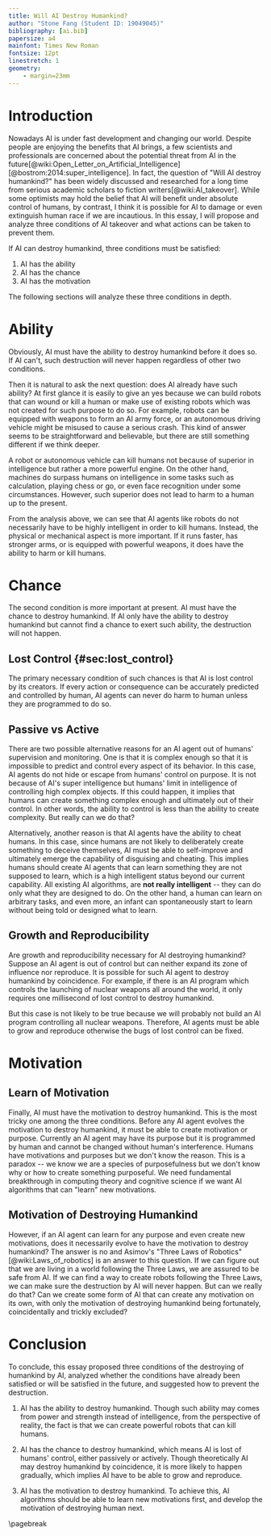 ```yaml
---
title: Will AI Destroy Humankind?
author: "Stone Fang (Student ID: 19049045)" 
bibliography: [ai.bib]
papersize: a4
mainfont: Times New Roman
fontsize: 12pt
linestretch: 1
geometry:
    - margin=23mm
---
```


# Introduction

Nowadays AI is under fast development and changing our world. Despite people are enjoying the benefits that AI brings, a few scientists and professionals are concerned about the potential threat from AI in the future[@wiki:Open_Letter_on_Artificial_Intelligence][@bostrom:2014:super_intelligence]. In fact, the question of "Will AI destroy humankind?" has been widely discussed and researched for a long time from serious academic scholars to fiction writers[@wiki:AI_takeover]. While some optimists may hold the belief that AI will benefit under absolute control of humans, by contrast, I think it is possible for AI to damage or even extinguish human race if we are incautious. In this essay, I will propose and analyze three conditions of AI takeover and what actions can be taken to prevent them.

If AI can destroy humankind, three conditions must be satisfied:

1. AI has the ability
2. AI has the chance
3. AI has the motivation

The following sections will analyze these three conditions in depth.

# Ability

Obviously, AI must have the ability to destroy humankind before it does so. If AI can't, such destruction will never happen regardless of other two conditions. 

Then it is natural to ask the next question: does AI already have such ability? At first glance it is easily to give an yes because we can build robots that can wound or kill a human or make use of existing robots which was not created for such purpose to do so. For example, robots can be equipped with weapons to form an AI army force, or an autonomous driving vehicle might be misused to cause a serious crash. This kind of answer seems to be straightforward and believable, but there are still something different if we think deeper.

A robot or autonomous vehicle can kill humans not because of superior in intelligence but rather a more powerful engine. On the other hand, machines do surpass humans on intelligence in some tasks such as calculation, playing chess or go, or even face recognition under some circumstances. However, such superior does not lead to harm to a human up to the present. 

From the analysis above, we can see that AI agents like robots do not necessarily have to be highly intelligent in order to kill humans. Instead, the physical or mechanical aspect is more important. If it runs faster, has stronger arms, or is equipped with powerful weapons, it does have the ability to harm or kill humans.

# Chance

The second condition is more important at present. AI must have the chance to destroy humankind. If AI only have the ability to destroy humankind but cannot find a chance to exert such ability, the destruction will not happen. 

## Lost Control {#sec:lost_control}

The primary necessary condition of such chances is that AI is lost control by its creators. If every action or consequence can be accurately predicted and controlled by human, AI agents can never do harm to human unless they are programmed to do so.

## Passive vs Active

There are two possible alternative reasons for an AI agent out of humans' supervision and monitoring. One is that it is complex enough so that it is impossible to predict and control every aspect of its behavior. In this case, AI agents do not hide or escape from humans' control on purpose. It is not because of AI's super intelligence but humans' limit in intelligence of controlling high complex objects. If this could happen, it implies that humans can create something complex enough and ultimately out of their control. In other words, the ability to control is less than the ability to create complexity. But really can we do that?

Alternatively, another reason is that AI agents have the ability to cheat humans. In this case, since humans are not likely to deliberately create something to deceive themselves, AI must be able to self-improve and ultimately emerge the capability of disguising and cheating. This implies humans should create AI agents that can learn something they are not supposed to learn, which is a high intelligent status beyond our current capability. All existing AI algorithms, are **not really intelligent** -- they can do only what they are designed to do. On the other hand, a human can learn on arbitrary tasks, and even more, an infant can spontaneously start to learn without being told or designed what to learn. 

## Growth and Reproducibility

Are growth and reproducibility necessary for AI destroying humankind? Suppose an AI agent is out of control but can neither expand its zone of influence nor reproduce. It is possible for such AI agent to destroy humankind by coincidence. For example, if there is an AI program which controls the launching of nuclear weapons all around the world, it only requires one millisecond of lost control to destroy humankind. 

But this case is not likely to be true because we will probably not build an AI program controlling all nuclear weapons. Therefore, AI agents must be able to grow and reproduce otherwise the bugs of lost control can be fixed. 

# Motivation

## Learn of Motivation

Finally, AI must have the motivation to destroy humankind. This is the most tricky one among the three conditions. Before any AI agent evolves the motivation to destroy humankind, it must be able to create motivation or purpose. Currently an AI agent may have its purpose but it is programmed by human and cannot be changed without human's interference. Humans have motivations and purposes but we don't know the reason. This is a paradox -- we know we are a species of purposefulness but we don't know why or how to create something purposeful. We need fundamental breakthrough in computing theory and cognitive science if we want AI algorithms that can "learn" new motivations.

## Motivation of Destroying Humankind

However, if an AI agent can learn for any purpose and even create new motivations, does it necessarily evolve to have the motivation to destroy humankind? The answer is no and Asimov's "Three Laws of Robotics"[@wiki:Laws_of_robotics] is an answer to this question. If we can figure out that we are living in a world following the Three Laws, we are assured to be safe from AI. If we can find a way to create robots following the Three Laws, we can make sure the destruction by AI will never happen. But can we really do that? Can we create some form of AI that can create any motivation on its own, with only the motivation of destroying humankind being fortunately, coincidentally and trickly excluded?

# Conclusion

To conclude, this essay proposed three conditions of the destroying of humankind by AI, analyzed whether the conditions have already been satisfied or will be satisfied in the future, and suggested how to prevent the destruction.

1. AI has the ability to destroy humankind. Though such ability may comes from power and strength instead of intelligence, from the perspective of reality, the fact is that we can create powerful robots that can kill humans.

2. AI has the chance to destroy humankind, which means AI is lost of humans' control, either passively or actively. Though theoretically AI may destroy humankind by coincidence, it is more likely to happen gradually, which implies AI have to be able to grow and reproduce.

3. AI has the motivation to destroy humankind. To achieve this, AI algorithms should be able to learn new motivations first, and develop the motivation of destroying human next.

\pagebreak

